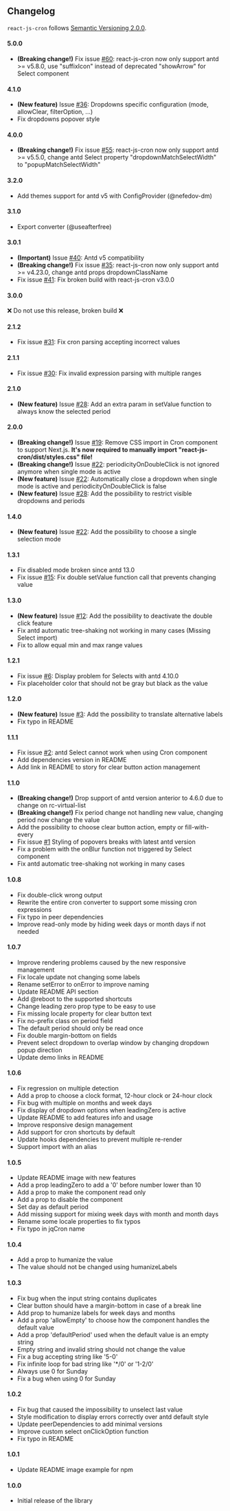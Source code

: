 ## Changelog

`react-js-cron` follows [Semantic Versioning 2.0.0](http://semver.org/).

#### 5.0.0

- **(Breaking change!)** Fix issue [#60](https://github.com/xrutayisire/react-js-cron/issues/60): react-js-cron now only support antd >= v5.8.0, use "suffixIcon" instead of deprecated "showArrow" for Select component

#### 4.1.0

- **(New feature)** Issue [#36](https://github.com/xrutayisire/react-js-cron/issues/36): Dropdowns specific configuration (mode, allowClear, filterOption, ...)
- Fix dropdowns popover style

#### 4.0.0

- **(Breaking change!)** Fix issue [#55](https://github.com/xrutayisire/react-js-cron/issues/55): react-js-cron now only support antd >= v5.5.0, change antd Select property "dropdownMatchSelectWidth" to "popupMatchSelectWidth"

#### 3.2.0

- Add themes support for antd v5 with ConfigProvider (@nefedov-dm)

#### 3.1.0

- Export converter (@useafterfree)

#### 3.0.1

- **(Important)** Issue [#40](https://github.com/xrutayisire/react-js-cron/issues/40): Antd v5 compatibility
- **(Breaking change!)** Fix issue [#35](https://github.com/xrutayisire/react-js-cron/issues/35): react-js-cron now only support antd >= v4.23.0, change antd props dropdownClassName
- Fix issue [#41](https://github.com/xrutayisire/react-js-cron/issues/41): Fix broken build with react-js-cron v3.0.0

#### 3.0.0

❌ Do not use this release, broken build ❌

#### 2.1.2

- Fix issue [#31](https://github.com/xrutayisire/react-js-cron/issues/31): Fix cron parsing accepting incorrect values

#### 2.1.1

- Fix issue [#30](https://github.com/xrutayisire/react-js-cron/issues/30): Fix invalid expression parsing with multiple ranges

#### 2.1.0

- **(New feature)** Issue [#28](https://github.com/xrutayisire/react-js-cron/issues/28): Add an extra param in setValue function to always know the selected period

#### 2.0.0

- **(Breaking change!)** Issue [#19](https://github.com/xrutayisire/react-js-cron/issues/19): Remove CSS import in Cron component to support Next.js. **It's now required to manually import "react-js-cron/dist/styles.css" file!**
- **(Breaking change!)** Issue [#22](https://github.com/xrutayisire/react-js-cron/issues/22): periodicityOnDoubleClick is not ignored anymore when single mode is active
- **(New feature)** Issue [#22](https://github.com/xrutayisire/react-js-cron/issues/22): Automatically close a dropdown when single mode is active and periodicityOnDoubleClick is false
- **(New feature)** Issue [#28](https://github.com/xrutayisire/react-js-cron/issues/28): Add the possibility to restrict visible dropdowns and periods

#### 1.4.0

- **(New feature)** Issue [#22](https://github.com/xrutayisire/react-js-cron/issues/22): Add the possibility to choose a single selection mode

#### 1.3.1

- Fix disabled mode broken since antd 13.0
- Fix issue [#15](https://github.com/xrutayisire/react-js-cron/issues/15): Fix double setValue function call that prevents changing value

#### 1.3.0

- **(New feature)** Issue [#12](https://github.com/xrutayisire/react-js-cron/issues/12): Add the possibility to deactivate the double click feature
- Fix antd automatic tree-shaking not working in many cases (Missing Select import)
- Fix to allow equal min and max range values

#### 1.2.1

- Fix issue [#6](https://github.com/xrutayisire/react-js-cron/issues/6): Display problem for Selects with antd 4.10.0
- Fix placeholder color that should not be gray but black as the value

#### 1.2.0

- **(New feature)** Issue [#3](https://github.com/xrutayisire/react-js-cron/issues/3): Add the possibility to translate alternative labels
- Fix typo in README

#### 1.1.1

- Fix issue [#2](https://github.com/xrutayisire/react-js-cron/issues/2): antd Select cannot work when using Cron component
- Add dependencies version in README
- Add link in README to story for clear button action management

#### 1.1.0

- **(Breaking change!)** Drop support of antd version anterior to 4.6.0 due to
  change on rc-virtual-list
- **(Breaking change!)** Fix period change not handling new value, changing
  period now change the value
- Add the possibility to choose clear button action, empty or fill-with-every
- Fix issue [#1](https://github.com/xrutayisire/react-js-cron/issues/1) Styling of popovers breaks with latest antd version
- Fix a problem with the onBlur function not triggered by Select component
- Fix antd automatic tree-shaking not working in many cases

#### 1.0.8

- Fix double-click wrong output
- Rewrite the entire cron converter to support some missing cron expressions
- Fix typo in peer dependencies
- Improve read-only mode by hiding week days or month days if not needed

#### 1.0.7

- Improve rendering problems caused by the new responsive management
- Fix locale update not changing some labels
- Rename setError to onError to improve naming
- Update README API section
- Add @reboot to the supported shortcuts
- Change leading zero prop type to be easy to use
- Fix missing locale property for clear button text
- Fix no-prefix class on period field
- The default period should only be read once
- Fix double margin-bottom on fields
- Prevent select dropdown to overlap window by changing dropdown popup direction
- Update demo links in README

#### 1.0.6

- Fix regression on multiple detection
- Add a prop to choose a clock format, 12-hour clock or 24-hour clock
- Fix bug with multiple on months and week days
- Fix display of dropdown options when leadingZero is active
- Update README to add features info and usage
- Improve responsive design management
- Add support for cron shortcuts by default
- Update hooks dependencies to prevent multiple re-render
- Support import with an alias

#### 1.0.5

- Update README image with new features
- Add a prop leadingZero to add a '0' before number lower than 10
- Add a prop to make the component read only
- Add a prop to disable the component
- Set day as default period
- Add missing support for mixing week days with month and month days
- Rename some locale properties to fix typos
- Fix typo in jqCron name

#### 1.0.4

- Add a prop to humanize the value
- The value should not be changed using humanizeLabels

#### 1.0.3

- Fix bug when the input string contains duplicates
- Clear button should have a margin-bottom in case of a break line
- Add prop to humanize labels for week days and months
- Add a prop 'allowEmpty' to choose how the component handles the default value
- Add a prop 'defaultPeriod' used when the default value is an empty string
- Empty string and invalid string should not change the value
- Fix a bug accepting string like '5-0'
- Fix infinite loop for bad string like '\*/0' or '1-2/0'
- Always use 0 for Sunday
- Fix a bug when using 0 for Sunday

#### 1.0.2

- Fix bug that caused the impossibility to unselect last value
- Style modification to display errors correctly over antd default style
- Update peerDependencies to add minimal versions
- Improve custom select onClickOption function
- Fix typo in README

#### 1.0.1

- Update README image example for npm

#### 1.0.0

- Initial release of the library
